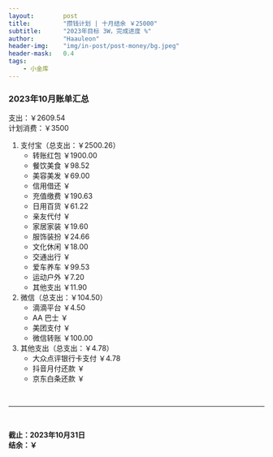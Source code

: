 ```yaml
---
layout:        post
title:         "攒钱计划 | 十月结余 ￥25000"
subtitle:      "2023年目标 3W，完成进度 %"
author:        "Haauleon"
header-img:    "img/in-post/post-money/bg.jpeg"
header-mask:   0.4
tags:
    - 小金库
---
```


### 2023年10月账单汇总             
支出：￥2609.54         
计划消费：￥3500        

1. 支付宝（总支出：￥2500.26）   
    - 转账红包 ￥1900.00   
    - 餐饮美食 ￥98.52    
    - 美容美发 ￥69.00     
    - 信用借还 ￥    
    - 充值缴费 ￥190.63     
    - 日用百货 ￥61.22      
    - 亲友代付 ￥     
    - 家居家装 ￥19.60    
    - 服饰装扮 ￥24.66       
    - 文化休闲 ￥18.00    
    - 交通出行 ￥      
    - 爱车养车 ￥99.53      
    - 运动户外 ￥7.20
    - 其他支出 ￥11.90      
2. 微信（总支出：￥104.50）      
    - 滴滴平台 ￥4.50   
    - AA 巴士 ￥    
    - 美团支付 ￥      
    - 微信转账 ￥100.00       
3. 其他支出（总支出：￥4.78）     
    - 大众点评银行卡支付 ￥4.78    
    - 抖音月付还款 ￥    
    - 京东白条还款 ￥   

<br>

---

<br>

**截止：2023年10月31日**      
**结余：￥**        